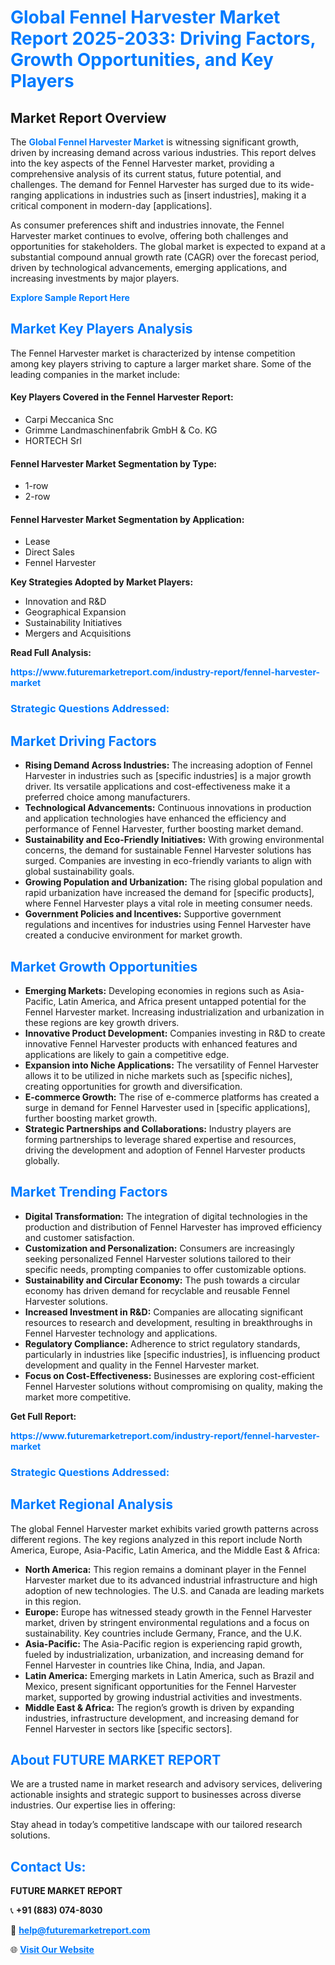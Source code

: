<h1 style="color: #007BFF;">Global Fennel Harvester Market Report 2025-2033: Driving Factors, Growth Opportunities, and Key Players</h1>

<section id="overview">
<h2>Market Report Overview</h2>
<p>The <a href="https://www.futuremarketreport.com/industry-report/fennel-harvester-market" style="color: #007BFF; text-decoration: none;"><strong>Global Fennel Harvester Market</strong></a> is witnessing significant growth, driven by increasing demand across various industries. This report delves into the key aspects of the Fennel Harvester market, providing a comprehensive analysis of its current status, future potential, and challenges. The demand for Fennel Harvester has surged due to its wide-ranging applications in industries such as [insert industries], making it a critical component in modern-day [applications].</p>
<p>As consumer preferences shift and industries innovate, the Fennel Harvester market continues to evolve, offering both challenges and opportunities for stakeholders. The global market is expected to expand at a substantial compound annual growth rate (CAGR) over the forecast period, driven by technological advancements, emerging applications, and increasing investments by major players.</p>
</section>

<section id="overview">
<p><a href="https://www.futuremarketreport.com/request-sample/reportId=127809" style="color: #007BFF; text-decoration: none;"><strong>Explore Sample Report Here</strong></a></p>
</section>

<section id="key-players">
<h2 style="color: #007BFF;">Market Key Players Analysis</h2>
<p>The Fennel Harvester market is characterized by intense competition among key players striving to capture a larger market share. Some of the leading companies in the market include:</p>
<h4>Key Players Covered in the Fennel Harvester Report:</h4>
<ul><li>Carpi Meccanica Snc</li><li>Grimme Landmaschinenfabrik GmbH &amp; Co. KG</li><li>HORTECH Srl</li></ul>
<h4>Fennel Harvester Market Segmentation by Type:</h4>
<ul><li>1-row</li><li>2-row</li></ul>

<h4>Fennel Harvester Market Segmentation by Application:</h4>
<ul><li>Lease</li><li>Direct Sales</li><li>Fennel Harvester</li></ul>
<p><strong>Key Strategies Adopted by Market Players:</strong></p>
<ul>
<li>Innovation and R&D</li>
<li>Geographical Expansion</li>
<li>Sustainability Initiatives</li>
<li>Mergers and Acquisitions</li>
</ul>
</section>

<section>
<p><strong>Read Full Analysis: </strong></p><a href="https://www.futuremarketreport.com/industry-report/fennel-harvester-market" style="color: #007BFF; text-decoration: none;"><strong>https://www.futuremarketreport.com/industry-report/fennel-harvester-market</strong></a>
<h3 style="color: #007BFF;">Strategic Questions Addressed:</h3>
</section>

<section id="driving-factors">
<h2 style="color: #007BFF;">Market Driving Factors</h2>
<ul>
<li><strong>Rising Demand Across Industries:</strong> The increasing adoption of Fennel Harvester in industries such as [specific industries] is a major growth driver. Its versatile applications and cost-effectiveness make it a preferred choice among manufacturers.</li>
<li><strong>Technological Advancements:</strong> Continuous innovations in production and application technologies have enhanced the efficiency and performance of Fennel Harvester, further boosting market demand.</li>
<li><strong>Sustainability and Eco-Friendly Initiatives:</strong> With growing environmental concerns, the demand for sustainable Fennel Harvester solutions has surged. Companies are investing in eco-friendly variants to align with global sustainability goals.</li>
<li><strong>Growing Population and Urbanization:</strong> The rising global population and rapid urbanization have increased the demand for [specific products], where Fennel Harvester plays a vital role in meeting consumer needs.</li>
<li><strong>Government Policies and Incentives:</strong> Supportive government regulations and incentives for industries using Fennel Harvester have created a conducive environment for market growth.</li>
</ul>
</section>

<section id="growth-opportunities">
<h2 style="color: #007BFF;">Market Growth Opportunities</h2>
<ul>
<li><strong>Emerging Markets:</strong> Developing economies in regions such as Asia-Pacific, Latin America, and Africa present untapped potential for the Fennel Harvester market. Increasing industrialization and urbanization in these regions are key growth drivers.</li>
<li><strong>Innovative Product Development:</strong> Companies investing in R&D to create innovative Fennel Harvester products with enhanced features and applications are likely to gain a competitive edge.</li>
<li><strong>Expansion into Niche Applications:</strong> The versatility of Fennel Harvester allows it to be utilized in niche markets such as [specific niches], creating opportunities for growth and diversification.</li>
<li><strong>E-commerce Growth:</strong> The rise of e-commerce platforms has created a surge in demand for Fennel Harvester used in [specific applications], further boosting market growth.</li>
<li><strong>Strategic Partnerships and Collaborations:</strong> Industry players are forming partnerships to leverage shared expertise and resources, driving the development and adoption of Fennel Harvester products globally.</li>
</ul>
</section>

<section id="trending-factors">
<h2 style="color: #007BFF;">Market Trending Factors</h2>
<ul>
<li><strong>Digital Transformation:</strong> The integration of digital technologies in the production and distribution of Fennel Harvester has improved efficiency and customer satisfaction.</li>
<li><strong>Customization and Personalization:</strong> Consumers are increasingly seeking personalized Fennel Harvester solutions tailored to their specific needs, prompting companies to offer customizable options.</li>
<li><strong>Sustainability and Circular Economy:</strong> The push towards a circular economy has driven demand for recyclable and reusable Fennel Harvester solutions.</li>
<li><strong>Increased Investment in R&D:</strong> Companies are allocating significant resources to research and development, resulting in breakthroughs in Fennel Harvester technology and applications.</li>
<li><strong>Regulatory Compliance:</strong> Adherence to strict regulatory standards, particularly in industries like [specific industries], is influencing product development and quality in the Fennel Harvester market.</li>
<li><strong>Focus on Cost-Effectiveness:</strong> Businesses are exploring cost-efficient Fennel Harvester solutions without compromising on quality, making the market more competitive.</li>
</ul>
</section>

<section>
<p><strong>Get Full Report: </strong></p><a href="https://www.futuremarketreport.com/industry-report/fennel-harvester-market" style="color: #007BFF; text-decoration: none;"><strong>https://www.futuremarketreport.com/industry-report/fennel-harvester-market</strong></a>
<h3 style="color: #007BFF;">Strategic Questions Addressed:</h3>
</section>


<section id="regional-analysis">
<h2 style="color: #007BFF;">Market Regional Analysis</h2>
<p>The global Fennel Harvester market exhibits varied growth patterns across different regions. The key regions analyzed in this report include North America, Europe, Asia-Pacific, Latin America, and the Middle East & Africa:</p>
<ul>
<li><strong>North America:</strong> This region remains a dominant player in the Fennel Harvester market due to its advanced industrial infrastructure and high adoption of new technologies. The U.S. and Canada are leading markets in this region.</li>
<li><strong>Europe:</strong> Europe has witnessed steady growth in the Fennel Harvester market, driven by stringent environmental regulations and a focus on sustainability. Key countries include Germany, France, and the U.K.</li>
<li><strong>Asia-Pacific:</strong> The Asia-Pacific region is experiencing rapid growth, fueled by industrialization, urbanization, and increasing demand for Fennel Harvester in countries like China, India, and Japan.</li>
<li><strong>Latin America:</strong> Emerging markets in Latin America, such as Brazil and Mexico, present significant opportunities for the Fennel Harvester market, supported by growing industrial activities and investments.</li>
<li><strong>Middle East & Africa:</strong> The region’s growth is driven by expanding industries, infrastructure development, and increasing demand for Fennel Harvester in sectors like [specific sectors].</li>
</ul>
</section>

<footer>
<h2 style="color: #007BFF;">About FUTURE MARKET REPORT</h2>
<p>We are a trusted name in market research and advisory services, delivering actionable insights and strategic support to businesses across diverse industries. Our expertise lies in offering:</p>

<p>Stay ahead in today’s competitive landscape with our tailored research solutions.</p>

<h2 style="color: #007BFF;">Contact Us:</h2>
<p><strong>FUTURE MARKET REPORT</strong></p>
<p>📞 <strong>+91 (883) 074-8030</strong></p>
<p>📧 <strong><a href="mailto:help@futuremarketreport.com" style="color: #007BFF;">help@futuremarketreport.com</a></strong></p>
<p>🌐 <strong><a href="https://www.futuremarketreport.com/" style="color: #007BFF;">Visit Our Website</a></strong></p>
</footer>